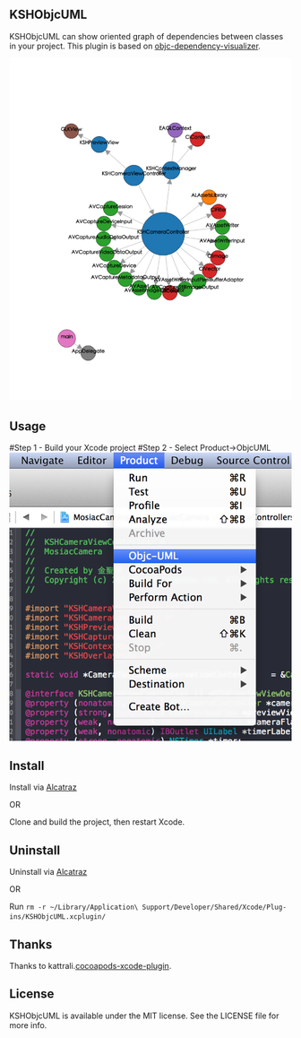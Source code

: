 ## KSHObjcUML
KSHObjcUML can show oriented graph of dependencies between classes in your project.
This plugin is based on [objc-dependency-visualizer](https://github.com/PaulTaykalo/objc-dependency-visualizer).

![Example](KSHObjcUML.png)

## Usage
#Step 1 - Build your Xcode project
#Step 2 - Select Product->ObjcUML
![Screenshot](ScreenShot.png)


## Install

Install via [Alcatraz](http://alcatraz.io/)

OR

Clone and build the project, then restart Xcode.

## Uninstall

Uninstall via [Alcatraz](http://alcatraz.io/)

OR

Run `rm -r ~/Library/Application\ Support/Developer/Shared/Xcode/Plug-ins/KSHObjcUML.xcplugin/`

## Thanks
Thanks to kattrali.[cocoapods-xcode-plugin](https://github.com/kattrali/cocoapods-xcode-plugin).

## License

KSHObjcUML is available under the MIT license. See the LICENSE file for more info.
